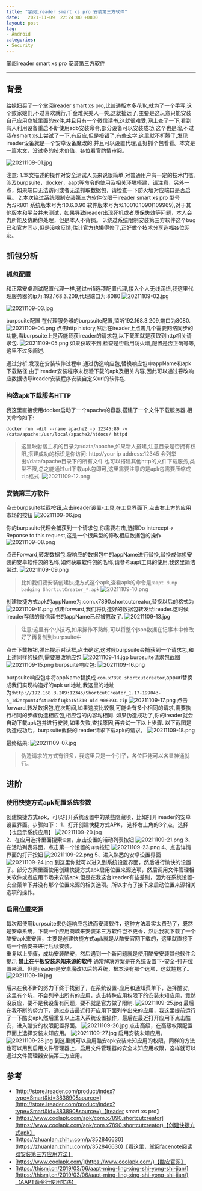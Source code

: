 ```yaml
---
title: "掌阅ireader smart xs pro 安装第三方软件"
date:   2021-11-09  22:24:00 +0800
layout: post
tag:
- Android
categories:
- Security
---
```


掌阅ireader smart xs pro 安装第三方软件

------
## 背景
给媳妇买了一个掌阅ireader smart xs pro,比普通版本多花1k,就为了一个手写,这个败家娘们,不过喜欢就行,千金难买美人一笑,这就扯远了,主要是这玩意只能安装自己应用商城里面的软件,并且只有一个微信读书,这就很难受,网上查了一下,看到有人利用设备重启不断使用adb安装命令,部分设备可以安装成功,这个也是溜,不过我在smart xs上尝试了一下,有反应,但是报错了,有些玄学,这里就不折腾了,发现ireader设备就是一个安卓设备魔改的,并且可以设置代理,正好抓个包看看。本文是一篇水文，没过多的技术价值，各位看官酌情审阅。

![20211109-01.jpg](/images/20211109-01.jpg)

注意:
	1.本文描述的操作对安全测试人员来说很简单,对普通用户有一定的技术门槛,涉及burpsuite，docker，aapt等命令的使用及相关环境搭建，请注意，另外一点，如果端口无法访问或者无法抓取数据包，请检查一下防火墙对应端口是否启用。
	2.本次绕过系统限制安装第三方软件仅限于ireader smart xs pro 型号为:SR801 系统版本号为:10.6.0.90 软件版本号为:6.10010.1090(109969),对于其他版本和平台并未测试，如果导致ireader出现死机或者质保失效等问题，本人会力所能及协助你处理，但是本人不背锅。
	3.绕过系统限制安装第三方软件这个bug已和官方同步,但是没啥反馈,估计官方也懒得修了,正好做个技术分享造福各位网友。

## 抓包分析
### 抓包配置
和正常安卓测试配置代理一样,通过wifi选项配置代理,接入个人无线网络,我这里代理服务器的ip为:192.168.3.209,代理端口为:8080
![20211109-02.jpg](/images/20211109-02.jpg)

![20211109-03.jpg](/images/20211109-03.jpg)

burpsuite配置
在代理服务器的burpsuite配置,监听192.168.3.209,端口为8080.
![20211109-04.png](/images/20211109-04.png)
点击http history,然后在ireader上点击几个需要网络同步的功能,看burpsuite上是否能截获ireader的请求包,以下截图就是获取到http相关请求包.
![20211109-05.png](/images/20211109-05.png)
如果获取不到,检查是否启用防火墙,配置是否正确等等,这里不过多阐述.

通过分析,发现在安装软件过程中,通过伪造响应包,替换响应包中appName和apk下载路径,由于ireader安装程序未校验下载的apk及相关内容,因此可以通过篡改响应数据诱导ireader安装程序安装自定义url的软件包.

### 构造apk下载服务HTTP
我这里直接使用docker启动了一个apache的容器,搭建了一个文件下载服务器,相关命令如下:
```
docker run -dit --name apache2 -p 12345:80 -v /data/apache:/usr/local/apache2/htdocs/ httpd
```
> 这里映射宿主机的目录为:/data/apache,如果新人搭建,注意目录是否拥有权限,搭建成功的标识是你访问: http://your ip address:12345 会列举出:/data/apache目录下的所有文件
也可以搭建其他http的文件下载服务,类型不限,总之能通过url下载apk包即可,这里需要注意的是apk包需要压缩成zip格式.
![20211109-12.png](/images/20211109-12.png)


### 安装第三方软件
点击burpsuite拦截按钮,点击ireader设置-工具,在工具界面下,点击右上方的应用市场的按钮
![20211109-06.jpg](/images/20211109-06.jpg)

你的burpsuite代理会捕获到一个请求包,你需要右击,选择Do intercept-> Reponse to this request,这是一个很典型的修改相应数据包的操作.
![20211109-08.png](/images/20211109-08.png)

点击Forward,转发数据包.将响应的数据包中的appName进行替换,替换成你想安装的安卓软件包的名称,如何获取软件包的名称,请参考aapt工具的使用,我这里简洁带过.
![20211109-09.png](/images/20211109-09.png)

> 比如我们要安装创建快捷方式这个apk,查看apk的命令是:``` aapt dump badging ShortcutCreator_*.apk ```
![20211109-10.png](/images/20211109-10.png)

创建快捷方式apk的appName为:com.x7890.shortcutcreator,替换以后的格式为
![20211109-11.png](/images/20211109-11.png)
点击forward,我们将伪造好的数据包转发给ireader.这时候ireader存储的微信读书的appName已经被篡改了.
![20211109-13.jpg](/images/20211109-13.jpg)

> 注意:这里有个小技巧,如果操作不熟练,可以将整个json数据在记事本中修改好了再复制到burpsuite中

点击下载按钮,弹出提示对话框,点击确定,这时候burpsuite会捕获到一个请求包,和上述同样的操作,需要篡改响应包
![20211109-14.jgp](/images/20211109-14.jpg)
burpsuite请求包截图
![20211109-15.png](/images/20211109-15.png)
burpsuite响应包:
![20211109-16.png](/images/20211109-16.png)

burpsuite响应包中将appName替换成 ```com.x7890.shortcutcreator```,appurl替换成我们实现构造好的apk url地址,我这里的地址为:```http://192.168.3.209:12345/ShortcutCreator_1.17-199043-o_1d2ncpumt4f4tu0daf1qkb15i310-uid-906093.zip``` 
![20211109-17.png](/images/20211109-17.png)
点击forward,转发数据包,在次期间,如果速度比较慢,可能会有多个相同的请求,需要执行相同的步骤伪造相应包,相应包的内容均相同.
如果伪造成功了,你的ireader就会自动下载apk包并进行安装,如果失败,查找原因,再尝试一下以上步骤.
以下截图是伪造成功后，burpsuite截获的ireader请求下载apk的请求。
![20211109-18.png](/images/20211109-18.png)

最终结果:
![20211109-07.jpg](/images/20211109-07.jpg)

> 伪造请求的方式有很多，我这里只是一个引子，各位巨佬可以各显神通就行。
## 进阶
### 使用快捷方式apk配置系统参数
创建快捷方式apk，可以打开系统设置中的某些隐藏项，比如打开ireader的安卓设置界面。步骤如下：
1、打开创建快捷方式APK， 选择右上角的3个点，选择【也显示系统应用】
![20211109-20.jpg](/images/20211109-20.jpg)		
2、在应用选择里面搜索``设置``，点击设置的活动列表按钮
![20211109-21.png](/images/20211109-21.png)
3、在活动列表界面，点击第一个设置的```详情```按钮
![20211109-23.png](/images/20211109-23.png)
4、点击详情界面的打开按钮
![20211109-22.png](/images/20211109-22.png)
5、进入熟悉的安卓设置界面
![20211109-24.jpg](/images/20211109-24.jpg)
到这里你就可以进入到系统设置界面，然后进行愉快的设置了。部分方案里面使用创建快捷方式apk启用位置来源选项，然后调用文件管理相关软件或者应用市场来安装apk,但是在我这台ireader有些差别，因为在系统设置-安全菜单下并没有那个位置来源的相关选项。所以才有了接下来启动位置来源相关选项的操作。
### 启用位置来源
每次都使用burpsuite来伪造响应包进而安装软件，这种方法着实太费劲了，既然是安卓系统，下载一个应用商城来安装第三方软件岂不更香，然后我就下载了一个酷安apk来安装，主要是创建快捷方式apk就是从酷安官网下载的，这里就直接下载一个酷安来进行后续安装。			
重复以上步骤，成功安装酷安，然后遇到一个新问题就是使用酷安安装其他软件会提示 **禁止在平板安装未知来源的软件** 通常解决方案是在系统设置下-安全-打开位置来源。但是ireader是安卓魔改以后的系统，根本没有那个选项，这就尴尬了。
![20211109-19.jpg](/images/20211109-19.jpg)

后来在我不断的努力下终于找到了，在系统设置-应用和通知菜单下，选择酷安，这里有个坑，不会列举出所有的应用，点击特殊应用权限下的安装未知应用，竟然没反应，要不是我设备有问题，要不就是官方做了限制.
![20211109-25.jpg](/images/20211109-25.jpg)
最后在我不断的努力下，通过点击最近打开应用下面列举出来的应用，我这里提前运行了一下酷安apk,然后重复以上进入系统设置操作，最后在最近打开应用下点击酷安，进入酷安的权限配置界面。
![20211109-26.jpg](/images/20211109-26.jpg)
点击高级，在高级权限配置界面上选择安装未知应用。
![20211109-27.jpg](/images/20211109-27.jpg)
启用安装未知应用。
![20211109-28.jpg](/images/20211109-28.jpg)
到这里就可以启用酷安apk安装未知应用的权限，同样的方法也可以用到启用文件管理器上，启用文件管理器的安全未知应用权限，这样就可以通过文件管理器安装第三方应用。
## 参考
- [http://store.ireader.com/product/index?type=Smart&id=383890&source=](http://store.ireader.com/product/index?type=Smart&id=383890&source=)【ireader smart xs pro】
- [https://www.coolapk.com/apk/com.x7890.shortcutcreator](https://www.coolapk.com/apk/com.x7890.shortcutcreator)【创建快捷方式apk】
- [https://zhuanlan.zhihu.com/p/352846630](https://zhuanlan.zhihu.com/p/352846630)【看这里，掌阅facenote阅读器安装第三方应用方法】
- [https://www.coolapk.com/](https://www.coolapk.com/)【酷安官网】
- [https://thismj.cn/2019/03/06/aapt-ming-ling-xing-shi-yong-shi-jian/](https://thismj.cn/2019/03/06/aapt-ming-ling-xing-shi-yong-shi-jian/)【AAPT命令行使用实践】
